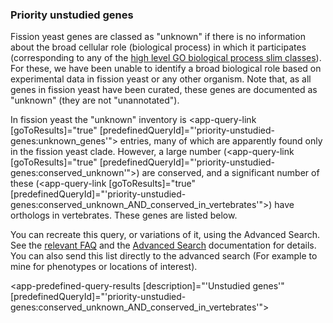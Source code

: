 ### Priority unstudied genes

Fission yeast genes are classed as "unknown" if there is no information
about the broad cellular role (biological process) in which it
participates (corresponding to any of the [high level GO biological process slim classes](/browse-curation/fission-yeast-bp-go-slim-terms)). For these, we
have been unable to identify a broad biological role based on
experimental data in fission yeast or any other organism. Note that, as
all genes in fission yeast have been curated, these genes are documented
as "unknown" (they are not "unannotated").

In fission yeast the "unknown" inventory is 
<app-query-link [goToResults]="true" [predefinedQueryId]="'priority-unstudied-genes:unknown_genes'"></app-query-link> entries, many of
which are apparently found only in the fission yeast clade. However, a large number
(<app-query-link [goToResults]="true" [predefinedQueryId]="'priority-unstudied-genes:conserved_unknown'"></app-query-link>) are conserved, and a significant
number of these (<app-query-link [goToResults]="true" [predefinedQueryId]="'priority-unstudied-genes:conserved_unknown_AND_conserved_in_vertebrates'"></app-query-link>) have orthologs in vertebrates. These genes are
listed below.

You can recreate this query, or variations of it, using the Advanced
Search. See the [relevant FAQ](/faq/how-can-i-find-all-s.-pombe-genes-are-conserved-human)
and the [Advanced Search](/query) documentation for details. You can also
send this list directly to the advanced search (For example to mine
for phenotypes or locations of interest).

<app-predefined-query-results [description]="'Unstudied genes'" [predefinedQueryId]="'priority-unstudied-genes:conserved_unknown_AND_conserved_in_vertebrates'"></app-predefined-query-results>
